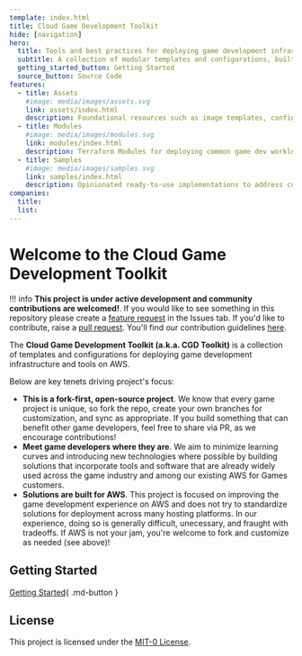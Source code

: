 ```yaml
---
template: index.html
title: Cloud Game Development Toolkit
hide: [navigation]
hero:
  title: Tools and best practices for deploying game development infrastructure on AWS
  subtitle: A collection of modular templates and configurations, built by AWS for the game development community.
  getting_started_button: Getting Started
  source_button: Source Code
features:
  - title: Assets
    #image: media/images/assets.svg
    link: assets/index.html
    description: Foundational resources such as image templates, configurations scripts, and CI/CD pipeline definitions for game development.
  - title: Modules
    #image: media/images/modules.svg
    link: modules/index.html
    description: Terraform Modules for deploying common game dev workloads with best-practices by default.
  - title: Samples
    #image: media/images/samples.svg
    link: samples/index.html
    description: Opinionated ready-to-use implementations to address common use cases for expedited game studio setup and battle-tested scenarios from the community.
companies:
  title:
  list:
---
```


# Welcome to the Cloud Game Development Toolkit

!!! info
    **This project is under active development and community contributions are welcomed!**. If you would like to see something in this repository please create a <a href="https://github.com/aws-games/cloud-game-development-toolkit/issues/new?assignees=&labels=feature-request&projects=&template=feature_request.yml&title=Feature+request%3A+TITLE" target="_blank">feature request</a> in the Issues tab. If you'd like to contribute, raise a <a href="https://github.com/aws-games/cloud-game-development-toolkit/pulls/" target="_blank">pull request</a>. You'll find our contribution guidelines [here](./contributing.md).

The **Cloud Game Development Toolkit (a.k.a. CGD Toolkit)** is a collection of templates and configurations for deploying game development infrastructure and tools on AWS.

Below are key tenets driving project's focus:

- **This is a fork-first, open-source project**. We know that every game project is unique, so fork the repo, create your own branches for customization, and sync as appropriate. If you build something that can benefit other game developers, feel free to share via PR, as we encourage contributions!
- **Meet game developers where they are**. We aim to minimize learning curves and introducing new technologies where possible by building solutions that incorporate tools and software that are already widely used across the game industry and among our existing AWS for Games customers.
- **Solutions are built for AWS**. This project is focused on improving the game development experience on AWS and does not try to standardize solutions for deployment across many hosting platforms. In our experience, doing so is generally difficult, unecessary, and fraught with tradeoffs. If AWS is not your jam, you're welcome to fork and customize as needed (see above)!

## Getting Started

[Getting Started](./getting-started.md){ .md-button  }

## License

This project is licensed under the [MIT-0 License](https://github.com/aws-games/cloud-game-development-toolkit/blob/main/LICENSE).
